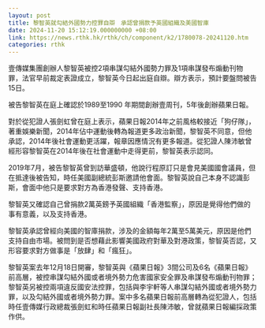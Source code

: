 ```yaml
---
layout: post
title: 黎智英就勾結外國勢力控罪自辯　承認曾捐款予英國組織及美國智庫
date: 2024-11-20 15:12:19.000000000 +08:00
link: https://news.rthk.hk/rthk/ch/component/k2/1780078-20241120.htm
categories: rthk
---
```


壹傳媒集團創辦人黎智英被控2項串謀勾結外國勢力罪及1項串謀發布煽動刊物罪，法官早前裁定表證成立，黎智英今日起出庭自辯。辯方表示，預計要盤問被告15日。

被告黎智英在庭上確認於1989至1990 年期間創辦壹周刊，5年後創辦蘋果日報。

對於從犯證人張劍虹曾在庭上表示，蘋果日報2014年之前風格較接近「狗仔隊」，著重娛樂新聞，2014年佔中運動後轉為報道更多政治新聞，黎智英不同意，但他承認，2014年後社會運動更活躍，報章因應情況有更多報道。從犯證人陳沛敏曾經形容黎智英在2014年後在社會運動中走得更前，黎智英表示認同。

2019年7月，被告黎智英曾到訪華盛頓，他說行程原訂只是會見美國國會議員，但在抵達後被告知，時任美國副總統彭斯邀請他會面。黎智英說自己本身不認識彭斯，會面中他只是要求對方為香港發聲、支持香港。

黎智英又確認自己曾捐款2萬英鎊予英國組織「香港監察」，原因是覺得他們做的事有意義，以及支持香港。

黎智英承認曾經向美國的智庫捐款，涉及的金額每年2萬至5萬美元，原因是他們支持自由市場。被問到是否想藉此影響美國政府對華及對港政策，黎智英否認，又形容要求對方做事是「放肆」和「瘋狂」。

黎智英案去年12月18日開審，黎智英與《蘋果日報》3間公司及6名《蘋果日報》前高層，被控串謀勾結外國或者境外勢力危害國家安全罪及串謀發布煽動刊物罪；黎智英另被控兩項違反國安法控罪，包括與李宇軒等人串謀勾結外國或者境外勢力罪，以及勾結外國或者境外勢力罪。案中多名蘋果日報前高層轉為從犯證人，包括時任壹傳媒行政總裁張劍虹和時任蘋果日報副社長陳沛敏，曾就蘋果日報編採政策作供。
